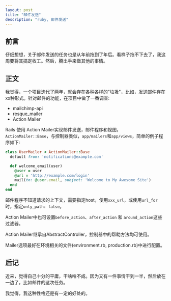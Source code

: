 ```yaml
---
layout: post
title: "邮件发送"
description: "ruby, 邮件发送"
---
```


## 前言

仔细想想，关于邮件发送的任务也是从年前拖到了年后。看样子拖不下去了，我这周要将其搞定收工。然后，腾出手来做其他的事情。

## 正文

我觉得，一个项目迭代了两年，就会存在各种各样的"垃圾"，比如，发送邮件存在xx种形式。针对邮件的功能，在项目中做了一番调查: 

* mailchimp-api
* resque_mailer
* Action Mailer

Rails 使用 Action Mailer实现邮件发送，邮件程序和视图，`ActionMailer::Base`，与控制器类似，`app/mailers`和`app/views`，简单的例子程序如下: 

```ruby
class UserMailer < ActionMailer::Base
  default from: 'notifications@example.com'

  def welcome_email(user)
    @user = user
    @url = 'http://example.com/login'
    mail(to: @user.email, subject: 'Welcome to My Awesome Site')
  end
end
```

邮件程序不知道请求的上下文，需要指定host，使用`xxx_url`，或使用`url_for`时，指定`only_path: false`。

Action Mailer中也可设置`before_action`、`after_action` 和 `around_action`这些过滤器。

Action Mailer继承自AbstractController，控制器中的帮助方法均可使用。

Mailer选项最好在环境相关的文件(environment.rb, production.rb)中进行配置。

## 后记

近来，觉得自己十分的平庸，干啥啥不成。因为又有一件事情干到一半，然后放在一边了，比如邮件的这次任务。

我觉得，我这种性格还是有一定的好处的。
